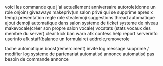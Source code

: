 voici les commande que j'ai actuellement
anniversaire
autorole(donne un role onjoin)
giveaways
makepriv(un salon privé qui se supprime apres x temp)
presentation
regle
role
stealemoji
suggestions
thread automatique
ajout demoji automatique dans salon
systeme de ticket
systeme de niveau
makevocale(créer son propre salon vocale)
vocstats (stats vocaux des membre du server)
clear
kick ban
warn
afk
confess
help
report
serverinfo 
userinfo
afk
staff(balance un formulaire)
addrole,removerole

tache automatique
boost(remerciment)
invite log
message supprimé / modifier log
systeme de partenariat automatisé
annonce automatisé pas besoin de commande annonce
